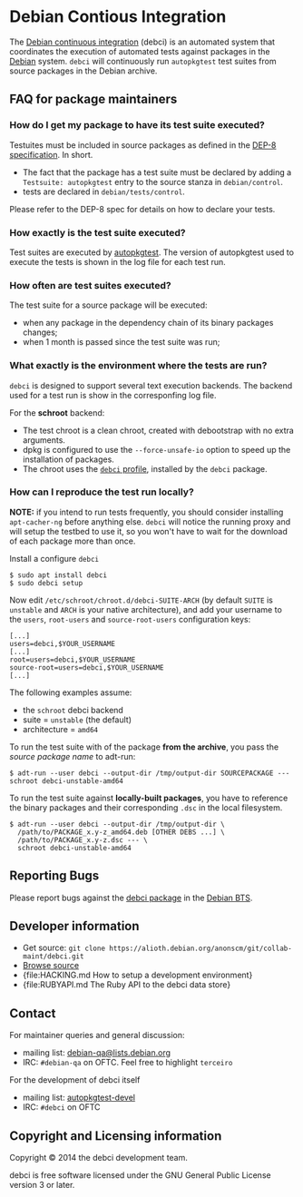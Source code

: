 # Debian Contious Integration

The [Debian continuous integration](..) (debci) is an automated system that
coordinates the execution of automated tests against packages in the
[Debian](http://www.debian.org/) system. `debci` will continuously run
`autopkgtest` test suites from source packages in the Debian archive.

## FAQ for package maintainers

### How do I get my package to have its test suite executed?

Testuites must be included in source packages as defined in
the [DEP-8 specification](http://dep.debian.net/deps/dep8/). In short.

* The fact that the package has a test suite must be declared by adding a
  `Testsuite: autopkgtest` entry to the source stanza in `debian/control`.
* tests are declared in `debian/tests/control`.

Please refer to the DEP-8 spec for details on how to declare your tests.

### How exactly is the test suite executed?

Test suites are executed by
[autopkgtest](http://packages.debian.org/autopkgtest). The version of
autopkgtest used to execute the tests is shown in the log file for each test
run.

### How often are test suites executed?

The test suite for a source package will be executed:

* when any package in the dependency chain of its binary packages changes;
* when 1 month is passed since the test suite was run;

### What exactly is the environment where the tests are run?

`debci` is designed to support several text execution backends. The backend
used for a test run is show in the corresponfing log file.

For the **schroot** backend:

* The test chroot is a clean chroot, created with debootstrap with no extra arguments.
* dpkg is configured to use the `--force-unsafe-io` option to speed up the installation of packages.
* The chroot uses the [`debci` profile](http://anonscm.debian.org/gitweb/?p=collab-maint/debci.git;a=tree;f=etc/schroot/debci), installed by the `debci` package.

### How can I reproduce the test run locally?

**NOTE:** if you intend to run tests frequently, you should consider installing
`apt-cacher-ng` before anything else. `debci` will notice the running proxy and
will setup the testbed to use it, so you won't have to wait for the download of
each package more than once.

Install a configure `debci`

```
$ sudo apt install debci
$ sudo debci setup
```

Now edit  `/etc/schroot/chroot.d/debci-SUITE-ARCH` (by default `SUITE` is
`unstable` and `ARCH` is your native architecture), and add your username to
the `users`, `root-users` and `source-root-users` configuration keys:

```
[...]
users=debci,$YOUR_USERNAME
[...]
root=users=debci,$YOUR_USERNAME
source-root=users=debci,$YOUR_USERNAME
[...]
```

The following examples assume:

* the `schroot` debci backend
* suite = `unstable` (the default)
* architecture = `amd64`

To run the test suite with of the package **from the archive**, you pass the
_source package name_ to adt-run:

```
$ adt-run --user debci --output-dir /tmp/output-dir SOURCEPACKAGE --- schroot debci-unstable-amd64
```

To run the test suite against **locally-built packages**, you have to reference
the binary packages and their corresponding `.dsc` in the local filesystem.

```
$ adt-run --user debci --output-dir /tmp/output-dir \
  /path/to/PACKAGE_x.y-z_amd64.deb [OTHER DEBS ...] \
  /path/to/PACKAGE_x.y-z.dsc --- \
  schroot debci-unstable-amd64
```


## Reporting Bugs

Please report bugs against the [debci package](https://bugs.debian.org/debci)
in the [Debian BTS](http://bugs.debian.org/).

## Developer information

* Get source: `git clone https://alioth.debian.org/anonscm/git/collab-maint/debci.git`
* [Browse source](http://anonscm.debian.org/gitweb/?p=collab-maint/debci.git)
* {file:HACKING.md How to setup a development environment}
* {file:RUBYAPI.md The Ruby API to the debci data store}

## Contact

For maintainer queries and general discussion:

* mailing list: [debian-qa@lists.debian.org](http://lists.debian.org/debian-qa/)
* IRC: `#debian-qa` on OFTC. Feel free to highlight `terceiro`

For the development of debci itself

* mailing list: [autopkgtest-devel](http://lists.alioth.debian.org/cgi-bin/mailman/listinfo/autopkgtest-devel)
* IRC: `#debci` on OFTC

## Copyright and Licensing information

Copyright © 2014 the debci development team.

debci is free software licensed under the GNU General Public License version 3
or later.
